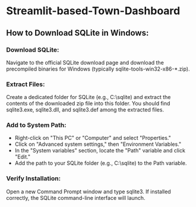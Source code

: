 ﻿# Streamlit-based-Town-Dashboard


## How to Download SQLite in Windows:
### Download SQLite:
Navigate to the official SQLite download page and download the precompiled binaries for Windows (typically sqlite-tools-win32-x86-*.zip).
### Extract Files:
Create a dedicated folder for SQLite (e.g., C:\sqlite) and extract the contents of the downloaded zip file into this folder. You should find sqlite3.exe, sqlite3.dll, and sqlite3.def among the extracted files.
### Add to System Path:
  - Right-click on "This PC" or "Computer" and select "Properties." 
  - Click on "Advanced system settings," then "Environment Variables."
  - In the "System variables" section, locate the "Path" variable and click "Edit." 
  - Add the path to your SQLite folder (e.g., C:\sqlite) to the Path variable.
### Verify Installation:
Open a new Command Prompt window and type sqlite3. If installed correctly, the SQLite command-line interface will launch. 
